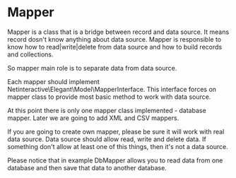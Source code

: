 # Mapper

Mapper is a class that is a bridge between record and data source. It means record dosn't know anything about data source.
Mapper is responsible to know how to read|write|delete from data source and how to build records and collections.

So mapper main role is to separate data from data source.

Each mapper should implement Netinteractive\Elegant\Model\MapperInterface.
This interface forces on mapper class to provide most basic method to work with data source.

At this point there is only one mapper class implemented - database mapper.
Later we are going to add XML and CSV mappers.

If you are going to create own mapper, please be sure it will work with real data source.
Data source should allow read, write and delete data. If something don't allow at least one of this things, then it's not a data source.

Please notice that in example DbMapper allows you to read data from one database and then save that data to another database.

